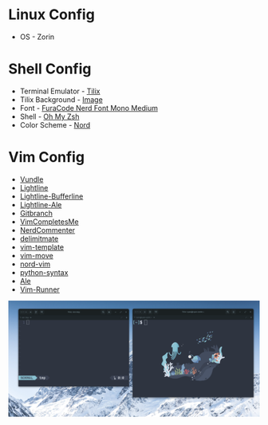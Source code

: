 # Linux Config
  * OS - Zorin

# Shell Config
  * Terminal Emulator - [Tilix](https://github.com/gnunn1/tilix)
  * Tilix Background - [Image](tilixbck.png)
  * Font - [FuraCode Nerd Font Mono Medium](https://github.com/ryanoasis/nerd-fonts/tree/master/patched-fonts/FiraMono/Medium/complete)
  * Shell - [Oh My Zsh](https://ohmyz.sh/)
  * Color Scheme - [Nord](https://www.nordtheme.com/)

# Vim Config
  * [Vundle](https://github.com/VundleVim/Vundle.vim)
  * [Lightline](https://github.com/itchyny/lightline.vim)
  * [Lightline-Bufferline](https://github.com/mengelbrecht/lightline-bufferline)
  * [Lightline-Ale](https://github.com/maximbaz/lightline-ale)
  * [Gitbranch](https://github.com/itchyny/vim-gitbranch)
  * [VimCompletesMe](https://github.com/ackyshake/VimCompletesMe)
  * [NerdCommenter](https://github.com/preservim/nerdcommenter)
  * [delimitmate](https://github.com/raimondi/delimitmate)
  * [vim-template](https://github.com/aperezdc/vim-template)
  * [vim-move](https://github.com/matze/vim-move)
  * [nord-vim](https://github.com/arcticicestudio/nord-vim)
  * [python-syntax](https://github.com/vim-python/python-syntax)
  * [Ale](https://github.com/dense-analysis/ale)
  * [Vim-Runner](https://github.com/aben20807/vim-runner)

![Image of Config](Example.PNG "Example Configuration")
